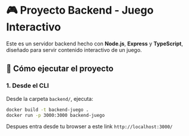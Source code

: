 # 🎮 Proyecto Backend - Juego Interactivo

Este es un servidor backend hecho con **Node.js**, **Express** y **TypeScript**, diseñado para servir contenido interactivo de un juego.


## 🚀 Cómo ejecutar el proyecto

### 1. Desde el CLI

Desde la carpeta `backend/`, ejecuta:

```bash
docker build -t backend-juego .
docker run -p 3000:3000 backend-juego
```

Despues entra desde tu browser a este link `http://localhost:3000/`
